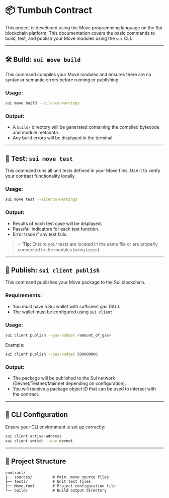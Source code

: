 # 📦 Tumbuh Contract

This project is developed using the Move programming language on the Sui blockchain platform. This documentation covers the basic commands to build, test, and publish your Move modules using the `sui` CLI.

---

## 🛠️ Build: `sui move build`

This command compiles your Move modules and ensures there are no syntax or semantic errors before running or publishing.

### Usage:

```bash
sui move build --silence-warnings
```

### Output:
- A `build/` directory will be generated containing the compiled bytecode and module metadata.
- Any build errors will be displayed in the terminal.

---

## 🧪 Test: `sui move test`

This command runs all unit tests defined in your Move files. Use it to verify your contract functionality locally.

### Usage:

```bash
sui move test --silence-warnings
```

### Output:
- Results of each test case will be displayed.
- Pass/fail indicators for each test function.
- Error trace if any test fails.

> ✅ **Tip:** Ensure your tests are located in the same file or are properly connected to the modules being tested.

---

## 🚀 Publish: `sui client publish`

This command publishes your Move package to the Sui blockchain.

### Requirements:
- You must have a Sui wallet with sufficient gas (SUI).
- The wallet must be configured using `sui client`.

### Usage:

```bash
sui client publish --gas-budget <amount_of_gas>
```

Example:

```bash
sui client publish --gas-budget 500000000
```

### Output:
- The package will be published to the Sui network (Devnet/Testnet/Mainnet depending on configuration).
- You will receive a package object ID that can be used to interact with the contract.

---

## 🔧 CLI Configuration

Ensure your CLI environment is set up correctly:

```bash
sui client active-address
sui client switch --env devnet
```

---

## 📂 Project Structure

```
contract/
├── sources/         # Main .move source files
├── tests/           # Unit test files
├── Move.toml        # Project configuration file
└── build/           # Build output directory
```